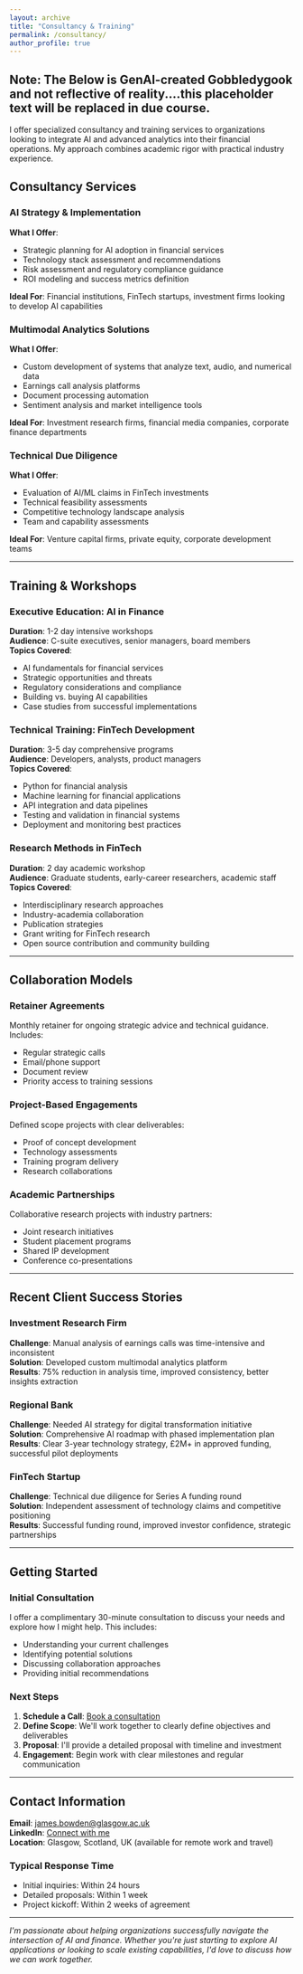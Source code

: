 ```yaml
---
layout: archive
title: "Consultancy & Training"
permalink: /consultancy/
author_profile: true
---
```


## Note: The Below is GenAI-created Gobbledygook and not reflective of reality....this placeholder text will be replaced in due course.

I offer specialized consultancy and training services to organizations looking to integrate AI and advanced analytics into their financial operations. My approach combines academic rigor with practical industry experience.

## Consultancy Services

### AI Strategy & Implementation
**What I Offer**:
- Strategic planning for AI adoption in financial services
- Technology stack assessment and recommendations
- Risk assessment and regulatory compliance guidance
- ROI modeling and success metrics definition

**Ideal For**: Financial institutions, FinTech startups, investment firms looking to develop AI capabilities

### Multimodal Analytics Solutions
**What I Offer**:
- Custom development of systems that analyze text, audio, and numerical data
- Earnings call analysis platforms
- Document processing automation
- Sentiment analysis and market intelligence tools

**Ideal For**: Investment research firms, financial media companies, corporate finance departments

### Technical Due Diligence
**What I Offer**:
- Evaluation of AI/ML claims in FinTech investments
- Technical feasibility assessments
- Competitive technology landscape analysis
- Team and capability assessments

**Ideal For**: Venture capital firms, private equity, corporate development teams

---

## Training & Workshops

### Executive Education: AI in Finance
**Duration**: 1-2 day intensive workshops  
**Audience**: C-suite executives, senior managers, board members  
**Topics Covered**:
- AI fundamentals for financial services
- Strategic opportunities and threats
- Regulatory considerations and compliance
- Building vs. buying AI capabilities
- Case studies from successful implementations

### Technical Training: FinTech Development
**Duration**: 3-5 day comprehensive programs  
**Audience**: Developers, analysts, product managers  
**Topics Covered**:
- Python for financial analysis
- Machine learning for financial applications
- API integration and data pipelines
- Testing and validation in financial systems
- Deployment and monitoring best practices

### Research Methods in FinTech
**Duration**: 2 day academic workshop  
**Audience**: Graduate students, early-career researchers, academic staff  
**Topics Covered**:
- Interdisciplinary research approaches
- Industry-academia collaboration
- Publication strategies
- Grant writing for FinTech research
- Open source contribution and community building

---

## Collaboration Models

### Retainer Agreements
Monthly retainer for ongoing strategic advice and technical guidance. Includes:
- Regular strategic calls
- Email/phone support
- Document review
- Priority access to training sessions

### Project-Based Engagements
Defined scope projects with clear deliverables:
- Proof of concept development
- Technology assessments
- Training program delivery
- Research collaborations

### Academic Partnerships
Collaborative research projects with industry partners:
- Joint research initiatives
- Student placement programs
- Shared IP development
- Conference co-presentations

---

## Recent Client Success Stories

### Investment Research Firm
**Challenge**: Manual analysis of earnings calls was time-intensive and inconsistent  
**Solution**: Developed custom multimodal analytics platform  
**Results**: 75% reduction in analysis time, improved consistency, better insights extraction

### Regional Bank
**Challenge**: Needed AI strategy for digital transformation initiative  
**Solution**: Comprehensive AI roadmap with phased implementation plan  
**Results**: Clear 3-year technology strategy, £2M+ in approved funding, successful pilot deployments

### FinTech Startup
**Challenge**: Technical due diligence for Series A funding round  
**Solution**: Independent assessment of technology claims and competitive positioning  
**Results**: Successful funding round, improved investor confidence, strategic partnerships

---

## Getting Started

### Initial Consultation
I offer a complimentary 30-minute consultation to discuss your needs and explore how I might help. This includes:
- Understanding your current challenges
- Identifying potential solutions
- Discussing collaboration approaches
- Providing initial recommendations

### Next Steps
1. **Schedule a Call**: [Book a consultation](mailto:james.bowden@glasgow.ac.uk?subject=Consultancy%20Inquiry)
2. **Define Scope**: We'll work together to clearly define objectives and deliverables
3. **Proposal**: I'll provide a detailed proposal with timeline and investment
4. **Engagement**: Begin work with clear milestones and regular communication

---

## Contact Information

**Email**: [james.bowden@glasgow.ac.uk](mailto:james.bowden@glasgow.ac.uk)  
**LinkedIn**: [Connect with me](https://www.linkedin.com/in/james-bowden-51a28548/)  
**Location**: Glasgow, Scotland, UK (available for remote work and travel)

### Typical Response Time
- Initial inquiries: Within 24 hours
- Detailed proposals: Within 1 week
- Project kickoff: Within 2 weeks of agreement

---

*I'm passionate about helping organizations successfully navigate the intersection of AI and finance. Whether you're just starting to explore AI applications or looking to scale existing capabilities, I'd love to discuss how we can work together.*